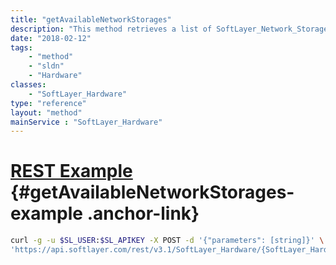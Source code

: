 ```yaml
---
title: "getAvailableNetworkStorages"
description: "This method retrieves a list of SoftLayer_Network_Storage volumes that can be authorized to this SoftLayer_Hardware. "
date: "2018-02-12"
tags:
    - "method"
    - "sldn"
    - "Hardware"
classes:
    - "SoftLayer_Hardware"
type: "reference"
layout: "method"
mainService : "SoftLayer_Hardware"
---
```


# [REST Example](#getAvailableNetworkStorages-example) <a href="/article/rest/"><i class="fas fa-question"></i></a> {#getAvailableNetworkStorages-example .anchor-link} 
```bash
curl -g -u $SL_USER:$SL_APIKEY -X POST -d '{"parameters": [string]}' \
'https://api.softlayer.com/rest/v3.1/SoftLayer_Hardware/{SoftLayer_HardwareID}/getAvailableNetworkStorages'
```
